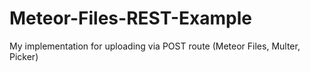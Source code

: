 # Meteor-Files-REST-Example
My implementation for uploading via POST route (Meteor Files, Multer, Picker)
